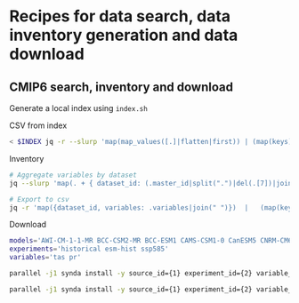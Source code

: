 # Recipes for data search, data inventory generation and data download

## CMIP6 search, inventory and download

Generate a local index using `index.sh`

CSV from index

```bash
< $INDEX jq -r --slurp 'map(map_values([.]|flatten|first)) | (map(keys) | add | unique) as $cols | map(. as $row | $cols | map($row[.])) as $rows | $cols, $rows[] |@csv'
```

Inventory

```bash
# Aggregate variables by dataset
jq --slurp 'map(. + { dataset_id: (.master_id|split(".")|del(.[7])|join(".")),master_id})    | group_by(.dataset_id)       | map(   reduce .[] as $item ({variables: []}; {dataset_id: $item.dataset_id, variables: (.variables + $item.variable)}  )   )' < $INDEX

# Export to csv
jq -r 'map({dataset_id, variables: .variables|join(" ")})  |   (map(keys) | add | unique) as $cols   |     map(. as $row | $cols | map($row[.])) as $rows  |   $cols, $rows[]  |@csv'
```

Download

```bash
models='AWI-CM-1-1-MR BCC-CSM2-MR BCC-ESM1 CAMS-CSM1-0 CanESM5 CNRM-CM6-1 CNRM-ESM2-1 EC-Earth3-Veg EC-Earth3 IPSL-CM6A-LR MIROC6 HadGEM3-GC31-LL UKESM1-0-LL MRI-ESM2-0 GISS-E2-1-G GISS-E2-1-H CESM2-WACCM CESM2 GFDL-CM4 GFDL-ESM4 SAM0-UNICON'
experiments='historical esm-hist ssp585'
variables='tas pr'

parallel -j1 synda install -y source_id={1} experiment_id={2} variable_id={3} member_id=r1i1p1f1 table_id=Amon ::: $models ::: $experiments ::: $variables

parallel -j1 synda install -y source_id={1} experiment_id={2} variable_id=sftlf member_id=r1i1p1f1 table_id=fx ::: $models ::: $experiments
```